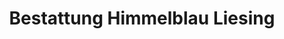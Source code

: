 ---
title: "Bestattung Himmelblau Liesing"
url: /wien/bestattung-himmelblau-liesing/
shop: Bestattungen
---